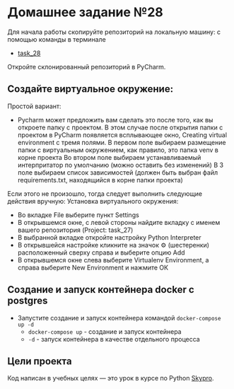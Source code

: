 # Домашнее задание №28

Для начала работы скопируйте репозиторий на локальную машину: с помощью команды в терминале

- [task_28](https://github.com/HAMarat/course_work_5.git)

Откройте склонированный репозиторий в PyCharm.

## Cоздайте виртуальное окружение:
Простой вариант:
- Pycharm может предложить вам сделать это после того, как вы откроете папку с проектом. В этом случае после открытия папки с проектом в PyCharm появляется всплывающее окно, Creating virtual environment c тремя полями. В первом поле выбираем размещение папки с виртуальным окружением, как правило, это папка venv в корне проекта Во втором поле выбираем устанавливаемый интерпритатор по умолчанию (можно оставить без изменений) В 3 поле выбираем список зависимостей (должен быть выбран файл requirements.txt, находящийся в корне папки проекта)

Если этого не произошло, тогда следует выполнить следующие действия вручную:
Установка виртуального окружения:
- Во вкладке File выберите пункт Settings
- В открывшемся окне, с левой стороны найдите вкладку с именем вашего репозитория (Project: task_27)
- В выбранной вкладке откройте настройку Python Interpreter
- В открывшейся настройке кликните на значок ⚙ (шестеренки) расположенный сверху справа и выберите опцию Add
- В открывшемся окне слева выберите Virtualenv Environment, а справа выберите New Environment и нажмите ОК

## Создание и запуск контейнера docker с postgres

- Запустите создание и запуск контейнера командой `docker-compose up -d` 
  - `docker-compose up` - создание и запуск контейнера
  - `-d` - запуск контейнера в качестве отдельного процесса


## Цели проекта

Код написан в учебных целях — это урок в курсе по Python [Skypro](https://sky.pro).